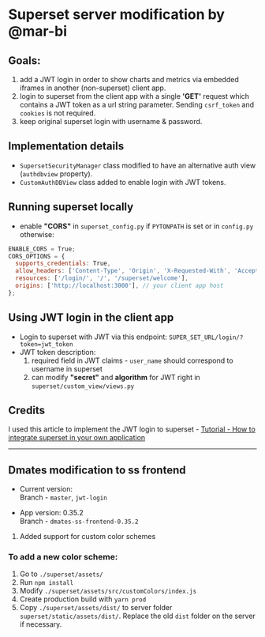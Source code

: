 # Superset server modification by @mar-bi

## Goals:

1. add a JWT login in order to show charts and metrics via embedded iframes in another (non-superset) client app.
2. login to superset from the client app with a single **'GET'** request which contains a JWT token as a url string parameter. Sending `csrf_token` and `cookies` is not required.
3. keep original superset login with username & password.

## Implementation details

- `SupersetSecurityManager` class modified to have an alternative auth view (`authdbview` property).
- `CustomAuthDBView` class added to enable login with JWT tokens.

## Running superset locally

- enable **"CORS"** in `superset_config.py` if `PYTONPATH` is set or in `config.py` otherwise:

```js
ENABLE_CORS = True;
CORS_OPTIONS = {
  supports_credentials: True,
  allow_headers: ['Content-Type', 'Origin', 'X-Requested-With', 'Accept'],
  resources: ['/login/', '/', '/superset/welcome'],
  origins: ['http://localhost:3000'], // your client app host
};
```

## Using JWT login in the client app

- Login to superset with JWT via this endpoint: `SUPER_SET_URL/login/?token=jwt_token`
- JWT token description:
  1. required field in JWT claims - `user_name` should correspond to username in superset
  2. can modify **"secret"** and **algorithm** for JWT right in `superset/custom_view/views.py`

## Credits

I used this article to implement the JWT login to superset - [Tutorial - How to integrate superset in your own application](https://programmer.group/tutorial-how-to-integrate-superset-in-your-own-application.html)

---

## Dmates modification to ss frontend

- Current version:  
  Branch - `master`, `jwt-login`

- App version: 0.35.2  
  Branch - `dmates-ss-frontend-0.35.2`

1. Added support for custom color schemes

### To add a new color scheme:

1. Go to `./superset/assets/`
2. Run `npm install`
3. Modify `./superset/assets/src/customColors/index.js`
4. Create production build with `yarn prod`
5. Copy `./superset/assets/dist/` to server folder `superset/static/assets/dist/`. Replace the old `dist` folder on the server if necessary.
